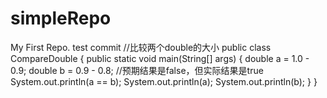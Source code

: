 # simpleRepo
My First Repo. test commit
//比较两个double的大小
public class CompareDouble {
    public static void main(String[] args) {
        double a = 1.0 - 0.9;
        double b = 0.9 - 0.8;
        //预期结果是false，但实际结果是true
        System.out.println(a == b);
        System.out.println(a);
        System.out.println(b);
    }
}
